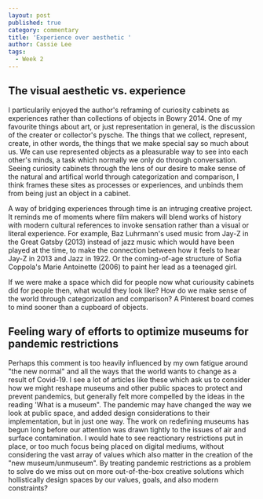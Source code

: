 ```yaml
---
layout: post
published: true
category: commentary
title: 'Experience over aesthetic '
author: Cassie Lee
tags:
  - Week 2
---
```

## The visual aesthetic vs. experience

I particularily enjoyed the author's reframing of curiosity cabinets as experiences rather than collections of objects in Bowry 2014. One of my favourite things about art, or just representation in general, is the discussion of the creater or collector's pysche. The things that we collect, represent, create, in other words, the things that we make special say so much about us. We can use represented objects as a pleasurable way to see into each other's minds, a task which normally we only do through conversation. Seeing curiosity cabinets through the lens of our desire to make sense of the natural and artifical world through categorization and comparison, I think frames these sites as processes or experiences, and unbinds them from being just an object in a cabinet. 

A way of bridging experiences through time is an intruging creative project. It reminds me of moments where film makers will blend works of history with modern cultural references to invoke sensation rather than a visual or literal experience. For example, Baz Luhrmann's used music from Jay-Z in the Great Gatsby (2013) instead of jazz music which would have been played at the time, to make the connection between how it feels to hear Jay-Z in 2013 and Jazz in 1922. Or the coming-of-age structure of Sofia Coppola's Marie Antoinette (2006) to paint her lead as a teenaged girl.

If we were make a space which did for people now what curiousity cabinets did for people then, what would they look like? How do we make sense of the world through categorization and comparison? A Pinterest board comes to mind sooner than a cupboard of objects.

## Feeling wary of efforts to optimize museums for pandemic restrictions

Perhaps this comment is too heavily influenced by my own fatigue around "the new normal" and all the ways that the world wants to change as a result of Covid-19. I see a lot of articles like these which ask us to consider how we might reshape museums and other public spaces to protect and prevent pandemics, but generally felt more compelled by the ideas in the reading 'What is a museum". The pandemic may have changed the way we look at public space, and added design considerations to their implementation, but in just one way. The work on redefining museums has begun long before our attention was drawn tightly to the issues of air and surface contamination. I would hate to see reactionary restrictions put in place, or too much focus being placed on digital mediums, without considering the vast array of values which also matter in the creation of the "new museum/unmuseum". By treating pandemic restrictions as a problem to solve do we miss out on more out-of-the-box creative solutions which hollistically design spaces by our values, goals, and also modern constraints?
